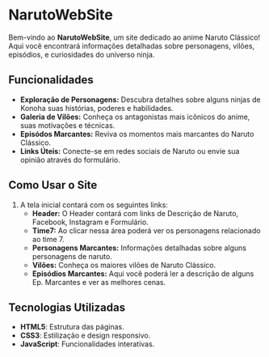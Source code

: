 # NarutoWebSite

Bem-vindo ao **NarutoWebSite**, um site dedicado ao anime Naruto Clássico! Aqui você encontrará informações detalhadas sobre personagens, vilões, episódios, e curiosidades do universo ninja.

## Funcionalidades

- **Exploração de Personagens:** Descubra detalhes sobre alguns ninjas de Konoha suas histórias, poderes e habilidades.
- **Galeria de Vilões:** Conheça os antagonistas mais icônicos do anime, suas motivações e técnicas.
- **Episódos Marcantes:** Reviva os momentos mais marcantes do Naruto Clássico.
- **Links Úteis:** Conecte-se em redes sociais de Naruto ou envie sua opinião através do formulário.

## Como Usar o Site

1. A tela inicial contará com os seguintes links:
   - **Header:**  O Header contará com links de Descrição de Naruto, Facebook, Instagram e Formulário.
   - **Time7:** Ao clicar nessa área poderá ver os personagens relacionado ao time 7.
   - **Personagens Marcantes:** Informações detalhadas sobre alguns personagens de naruto.
   - **Vilões:** Conheça os maiores vilões de Naruto Clássico.
   - **Episódios Marcantes:** Aqui você poderá ler a descrição de alguns Ep. Marcantes e ver as melhores cenas.
   

## Tecnologias Utilizadas

- **HTML5**: Estrutura das páginas.
- **CSS3**: Estilização e design responsivo.
- **JavaScript**: Funcionalidades interativas.


